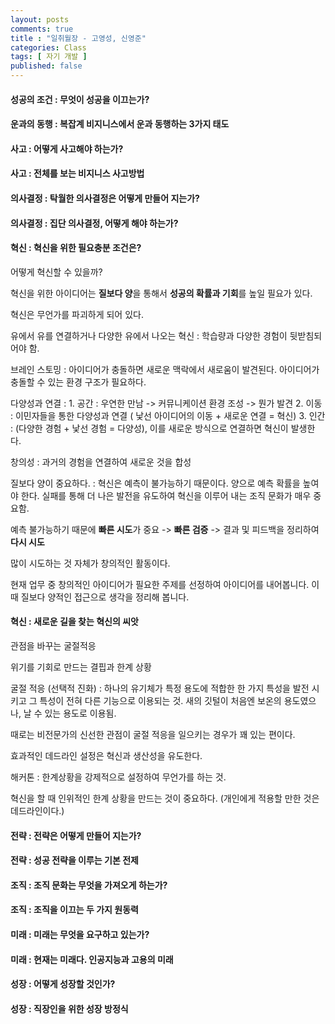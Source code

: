 ```yaml
---
layout: posts
comments: true
title : "일취월장 - 고영성, 신영준"
categories: Class
tags: [ 자기 개발 ]
published: false
---
```


#### 성공의 조건 : 무엇이 성공을 이끄는가?

#### 운과의 동행 : 복잡계 비지니스에서 운과 동행하는 3가지 태도

#### 사고 : 어떻게 사고해야 하는가?

#### 사고 : 전체를 보는 비지니스 사고방법

#### 의사결정 : 탁월한 의사결정은 어떻게 만들어 지는가?

#### 의사결정 : 집단 의사결정, 어떻게 해야 하는가?

#### 혁신 : 혁신을 위한 필요충분 조건은?

어떻게 혁신할 수 있을까?

혁신을 위한 아이디어는 **질보다 양**을 통해서 **성공의 확률과 기회**를 높일 필요가 있다.

혁신은 무언가를 파괴하게 되어 있다.

유에서 유를 연결하거나 다양한 유에서 나오는 혁신
 : 학습량과 다양한 경험이 뒷받침되어야 함.

브레인 스토밍
 : 아이디어가 충돌하면 새로운 맥락에서 새로움이 발견된다.
   아이디어가 충돌할 수 있는 환경 구조가 필요하다.

다양성과 연결
 : 1. 공간 : 우연한 만남 -> 커뮤니케이션 환경 조성 -> 뭔가 발견
   2. 이동 : 이민자들을 통한 다양성과 연결 ( 낯선 아이디어의 이동 + 새로운 연결 = 혁신)
   3. 인간 : (다양한 경험 + 낯선 경험 = 다양성), 이를 새로운 방식으로 연결하면 혁신이 발생한다.

창의성 : 과거의 경험을 연결하여 새로운 것을 합성

질보다 양이 중요하다.
 : 혁신은 예측이 불가능하기 때문이다.
   양으로 예측 확률을 높여야 한다.
   실패를 통해 더 나은 발전을 유도하여 혁신을 이루어 내는 조직 문화가 매우 중요함.

예측 불가능하기 때문에 **빠른 시도**가 중요 -> **빠른 검증** -> 결과 및 피드백을 정리하여 **다시 시도**

많이 시도하는 것 자체가 창의적인 활동이다.

현재 업무 중 창의적인 아이디어가 필요한 주제를 선정하여 아이디어를 내어봅니다.
이 때 질보다 양적인 접근으로 생각을 정리해 봅니다.

#### 혁신 : 새로운 길을 찾는 혁신의 씨앗

관점을 바꾸는 굴절적응

위기를 기회로 만드는 결핍과 한계 상황

굴절 적응 (선택적 진화)
 : 하나의 유기체가 특정 용도에 적합한 한 가지 특성을 발전 시키고
   그 특성이 전혀 다른 기능으로 이용되는 것.
   새의 깃털이 처음엔 보온의 용도였으나, 날 수 있는 용도로 이용됨.

때로는 비전문가의 신선한 관점이 굴절 적응을 일으키는 경우가 꽤 있는 편이다.

효과적인 데드라인 설정은 혁신과 생산성을 유도한다.

해커톤
 : 한계상황을 강제적으로 설정하여 무언가를 하는 것.

혁신을 할 때 인위적인 한계 상황을 만드는 것이 중요하다. (개인에게 적용할 만한 것은 데드라인이다.)

#### 전략 : 전략은 어떻게 만들어 지는가?

#### 전략 : 성공 전략을 이루는 기본 전제

#### 조직 : 조직 문화는 무엇을 가져오게 하는가?

#### 조직 : 조직을 이끄는 두 가지 원동력

#### 미래 : 미래는 무엇을 요구하고 있는가?

#### 미래 : 현재는 미래다. 인공지능과 고용의 미래

#### 성장 : 어떻게 성장할 것인가?

#### 성장 : 직장인을 위한 성장 방정식
